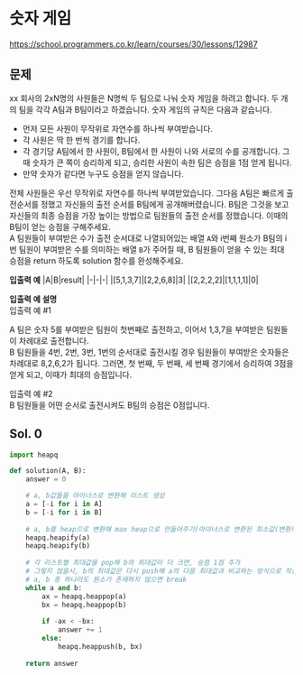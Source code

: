 # 숫자 게임
https://school.programmers.co.kr/learn/courses/30/lessons/12987

## 문제
xx 회사의 2xN명의 사원들은 N명씩 두 팀으로 나눠 숫자 게임을 하려고 합니다. 두 개의 팀을 각각 A팀과 B팀이라고 하겠습니다. 숫자 게임의 규칙은 다음과 같습니다.

- 먼저 모든 사원이 무작위로 자연수를 하나씩 부여받습니다.
- 각 사원은 딱 한 번씩 경기를 합니다.
- 각 경기당 A팀에서 한 사원이, B팀에서 한 사원이 나와 서로의 수를 공개합니다. 그때 숫자가 큰 쪽이 승리하게 되고, 승리한 사원이 속한 팀은 승점을 1점 얻게 됩니다.
- 만약 숫자가 같다면 누구도 승점을 얻지 않습니다.

전체 사원들은 우선 무작위로 자연수를 하나씩 부여받았습니다. 그다음 A팀은 빠르게 출전순서를 정했고 자신들의 출전 순서를 B팀에게 공개해버렸습니다. B팀은 그것을 보고 자신들의 최종 승점을 가장 높이는 방법으로 팀원들의 출전 순서를 정했습니다. 이때의 B팀이 얻는 승점을 구해주세요.   
A 팀원들이 부여받은 수가 출전 순서대로 나열되어있는 배열 `A`와 i번째 원소가 B팀의 i번 팀원이 부여받은 수를 의미하는 배열 `B`가 주어질 때, B 팀원들이 얻을 수 있는 최대 승점을 return 하도록 solution 함수를 완성해주세요.

**입출력 예**
|A|B|result|
|-|-|-|
|[5,1,3,7]|[2,2,6,8]|3|
|[2,2,2,2]|[1,1,1,1]|0|

**입출력 예 설명**   
입출력 예 #1

A 팀은 숫자 5를 부여받은 팀원이 첫번째로 출전하고, 이어서 1,3,7을 부여받은 팀원들이 차례대로 출전합니다.   
B 팀원들을 4번, 2번, 3번, 1번의 순서대로 출전시킬 경우 팀원들이 부여받은 숫자들은 차례대로 8,2,6,2가 됩니다. 그러면, 첫 번째, 두 번째, 세 번째 경기에서 승리하여 3점을 얻게 되고, 이때가 최대의 승점입니다.

입출력 예 #2   
B 팀원들을 어떤 순서로 출전시켜도 B팀의 승점은 0점입니다.

## Sol. 0 
```python
import heapq

def solution(A, B):
    answer = 0

    # a, b값들을 마이너스로 변환해 리스트 생성
    a = [-i for i in A]
    b = [-i for i in B]
    
    # a, b를 heap으로 변환해 max heap으로 만들어주기(마이너스로 변환된 최소값(변환되기전 최대값)이 맨 앞으로 오게 함)
    heapq.heapify(a)
    heapq.heapify(b)
    
    # 각 리스트별 최대값을 pop해 b의 최대값이 더 크면, 승점 1점 추가
    # 그렇지 않을시, b의 최대값은 다시 push해 a의 다음 최대값과 비교하는 방식으로 작동
    # a, b 중 하나라도 원소가 존재하지 않으면 break
    while a and b:
        ax = heapq.heappop(a)
        bx = heapq.heappop(b)
        
        if -ax < -bx:
            answer += 1
        else:
            heapq.heappush(b, bx)
            
    return answer
```